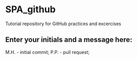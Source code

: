 # SPA_github
Tutorial repository for GitHub practices and excercises

## Enter your initials and a message here:

M.H. - initial commit;
P.P. - pull request;

